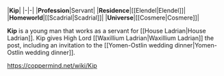 |**Kip**|
|-|-|
|**Profession**|Servant|
|**Residence**|[[Elendel\|Elendel]]|
|**Homeworld**|[[Scadrial\|Scadrial]]|
|**Universe**|[[Cosmere\|Cosmere]]|

**Kip** is a young man that works as a servant for [[House Ladrian\|House Ladrian]].
Kip gives High Lord [[Waxillium Ladrian\|Waxillium Ladrian]] the post, including an invitation to the [[Yomen-Ostlin wedding dinner\|Yomen-Ostlin wedding dinner]].



https://coppermind.net/wiki/Kip